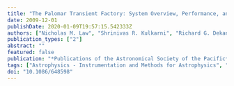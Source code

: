 ```yaml
---
title: "The Palomar Transient Factory: System Overview, Performance, and First Results"
date: 2009-12-01
publishDate: 2020-01-09T19:57:15.542333Z
authors: ["Nicholas M. Law", "Shrinivas R. Kulkarni", "Richard G. Dekany", "Eran O. Ofek", "Robert M. Quimby", "Peter E. Nugent", "Jason Surace", "Carl C. Grillmair", "Joshua S. Bloom", "Mansi M. Kasliwal", "Lars Bildsten", "Tim Brown", "S. Bradley Cenko", "David Ciardi", "Ernest Croner", "S. George Djorgovski", "Julian van Eyken", "Alexei V. Filippenko", "Derek B. Fox", "Avishay Gal-Yam", "David Hale", "Nouhad Hamam", "George Helou", "John Henning", "D. Andrew Howell", "Janet Jacobsen", "Russ Laher", "Sean Mattingly", "Dan McKenna", "Andrew Pickles", "Dovi Poznanski", "Gustavo Rahmer", "Arne Rau", "Wayne Rosing", "Michael Shara", "Roger Smith", "Dan Starr", "Mark Sullivan", "Viswa Velur", "Richard Walters", "Jeff Zolkower"]
publication_types: ["2"]
abstract: ""
featured: false
publication: "*Publications of the Astronomical Society of the Pacific*"
tags: ["Astrophysics - Instrumentation and Methods for Astrophysics", "Astrophysics - Cosmology and Nongalactic Astrophysics"]
doi: "10.1086/648598"
---
```


